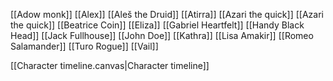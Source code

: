 [[Adow monk]]
[[Alex]]
[[Aleš the Druid]]
[[Atirra]]
[[Azari the quick]]
[[Azari the quick]]
[[Beatrice Coin]]
[[Eliza]]
[[Gabriel Heartfelt]]
[[Handy Black Head]]
[[Jack Fullhouse]]
[[John Doe]]
[[Kathra]]
[[Lisa Amakir]]
[[Romeo Salamander]]
[[Turo Rogue]]
[[Vail]]


[[Character timeline.canvas|Character timeline]]
